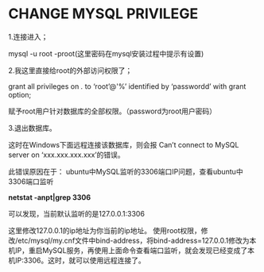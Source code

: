# CHANGE MYSQL PRIVILEGE
1.连接进入；

  mysql -u root -proot(这里密码在mysql安装过程中提示有设置)

2.我这里直接给root的外部访问权限了；

grant all privileges on *.* to ‘root’@'%’ identified by ‘passwordd’ with grant option;

赋予root用户针对数据库的全部权限。（password为root用户密码）

3.退出数据库。

这时在Windows下面远程连接该数据库，则会报
Can’t connect to MySQL server on ‘xxx.xxx.xxx.xxx’的错误。

此错误原因在于：
ubuntu中MySQL监听的3306端口IP问题，查看ubuntu中3306端口监听

**netstat -anpt|grep 3306**

可以发现，当前默认监听的是127.0.0.1:3306

这里修改127.0.0.1的ip地址为你当前的ip地址。
使用root权限，修改/etc/mysql/my.cnf文件中bind-address，将bind-address=127.0.0.1修改为本机IP，重启MySQL服务，再使用上面命令查看端口监听，就会发现已经变成了本机IP:3306。这时，就可以使用远程连接了。